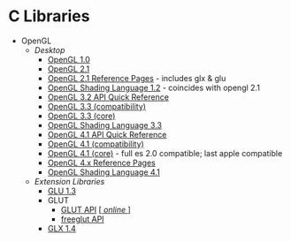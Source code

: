 C Libraries
===========

* OpenGL
  - _Desktop_
    - [OpenGL 1.0](https://registry.khronos.org/OpenGL/specs/gl/glspec10.pdf)
    - [OpenGL 2.1](https://registry.khronos.org/OpenGL/specs/gl/glspec21.pdf)
    - [OpenGL 2.1 Reference Pages](https://registry.khronos.org/OpenGL-Refpages/gl2.1/) - includes glx & glu
    - [OpenGL Shading Language 1.2](https://registry.khronos.org/OpenGL/specs/gl/GLSLangSpec.1.20.pdf) - coincides with opengl 2.1
    - [OpenGL 3.2 API Quick Reference](https://www.khronos.org/files/opengl-quick-reference-card.pdf)
    - [OpenGL 3.3 (compatibility)](https://registry.khronos.org/OpenGL/specs/gl/glspec33.compatibility.pdf)
    - [OpenGL 3.3 (core)](https://registry.khronos.org/OpenGL/specs/gl/glspec33.core.pdf)
    - [OpenGL Shading Language 3.3](https://registry.khronos.org/OpenGL/specs/gl/GLSLangSpec.3.30.pdf)
    - [OpenGL 4.1 API Quick Reference](https://www.khronos.org/files/opengl41-quick-reference-card.pdf)
    - [OpenGL 4.1 (compatibility)](https://registry.khronos.org/OpenGL/specs/gl/glspec41.compatibility.pdf)
    - [OpenGL 4.1 (core)](https://registry.khronos.org/OpenGL/specs/gl/glspec41.core.pdf) - full es 2.0 compatible; last apple compatible
    - [OpenGL 4.x Reference Pages](https://registry.khronos.org/OpenGL-Refpages/gl4/)
    - [OpenGL Shading Language 4.1](https://registry.khronos.org/OpenGL/specs/gl/GLSLangSpec.4.10.pdf)
  - _Extension Libraries_
    - [GLU 1.3](https://registry.khronos.org/OpenGL/specs/gl/glu1.3.pdf)
    - GLUT
      - [GLUT API](https://www.opengl.org/resources/libraries/glut/glut-3.spec.pdf) [[ _online_ ](https://www.opengl.org/resources/libraries/glut/spec3/spec3.html)]
      - [freeglut API](https://freeglut.sourceforge.net/docs/api.php)
    - [GLX 1.4](https://registry.khronos.org/OpenGL/specs/gl/glx1.4.pdf)
